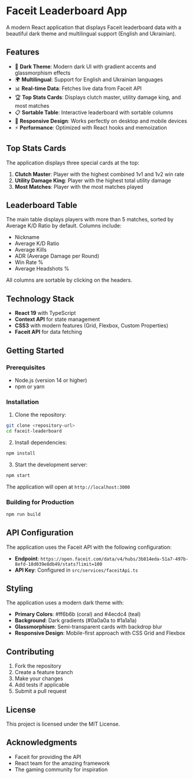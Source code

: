 # Faceit Leaderboard App

A modern React application that displays Faceit leaderboard data with a beautiful dark theme and multilingual support (English and Ukrainian).

## Features

- 🌙 **Dark Theme**: Modern dark UI with gradient accents and glassmorphism effects
- 🌍 **Multilingual**: Support for English and Ukrainian languages
- 📊 **Real-time Data**: Fetches live data from Faceit API
- 🏆 **Top Stats Cards**: Displays clutch master, utility damage king, and most matches
- 📋 **Sortable Table**: Interactive leaderboard with sortable columns
- 📱 **Responsive Design**: Works perfectly on desktop and mobile devices
- ⚡ **Performance**: Optimized with React hooks and memoization

## Top Stats Cards

The application displays three special cards at the top:

1. **Clutch Master**: Player with the highest combined 1v1 and 1v2 win rate
2. **Utility Damage King**: Player with the highest total utility damage
3. **Most Matches**: Player with the most matches played

## Leaderboard Table

The main table displays players with more than 5 matches, sorted by Average K/D Ratio by default. Columns include:

- Nickname
- Average K/D Ratio
- Average Kills
- ADR (Average Damage per Round)
- Win Rate %
- Average Headshots %

All columns are sortable by clicking on the headers.

## Technology Stack

- **React 19** with TypeScript
- **Context API** for state management
- **CSS3** with modern features (Grid, Flexbox, Custom Properties)
- **Faceit API** for data fetching

## Getting Started

### Prerequisites

- Node.js (version 14 or higher)
- npm or yarn

### Installation

1. Clone the repository:
```bash
git clone <repository-url>
cd faceit-leaderboard
```

2. Install dependencies:
```bash
npm install
```

3. Start the development server:
```bash
npm start
```

The application will open at `http://localhost:3000`

### Building for Production

```bash
npm run build
```

## API Configuration

The application uses the Faceit API with the following configuration:

- **Endpoint**: `https://open.faceit.com/data/v4/hubs/3b814eda-51a7-497b-8efd-18d039e8db49/stats?limit=100`
- **API Key**: Configured in `src/services/faceitApi.ts`

## Styling

The application uses a modern dark theme with:

- **Primary Colors**: #ff6b6b (coral) and #4ecdc4 (teal)
- **Background**: Dark gradients (#0a0a0a to #1a1a1a)
- **Glassmorphism**: Semi-transparent cards with backdrop blur
- **Responsive Design**: Mobile-first approach with CSS Grid and Flexbox

## Contributing

1. Fork the repository
2. Create a feature branch
3. Make your changes
4. Add tests if applicable
5. Submit a pull request

## License

This project is licensed under the MIT License.

## Acknowledgments

- Faceit for providing the API
- React team for the amazing framework
- The gaming community for inspiration
